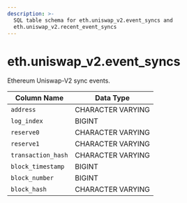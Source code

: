 ```yaml
---
description: >-
  SQL table schema for eth.uniswap_v2.event_syncs and
  eth.uniswap_v2.recent_event_syncs
---
```


# eth.uniswap\_v2.event\_syncs

Ethereum Uniswap-V2 sync events.

| Column Name        | Data Type         |
| ------------------ | ----------------- |
| `address`          | CHARACTER VARYING |
| `log_index`        | BIGINT            |
| `reserve0`         | CHARACTER VARYING |
| `reserve1`         | CHARACTER VARYING |
| `transaction_hash` | CHARACTER VARYING |
| `block_timestamp`  | BIGINT            |
| `block_number`     | BIGINT            |
| `block_hash`       | CHARACTER VARYING |
